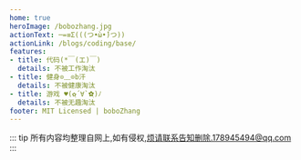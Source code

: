 ```yaml
---
home: true
heroImage: /bobozhang.jpg
actionText: ─=≡Σ(((つ•̀ω•́)つ))
actionLink: /blogs/coding/base/
features:
- title: 代码(*￣(エ)￣)
  details: 不被工作淘汰
- title: 健身⊙﹏⊙b汗
  details: 不被健康淘汰
- title: 游戏 ♥(✿ฺ´∀`✿ฺ)ﾉ 
  details: 不被无趣淘汰
footer: MIT Licensed | boboZhang
---
```


::: tip
所有内容均整理自网上,如有侵权,烦请联系告知删除.178945494@qq.com
:::
